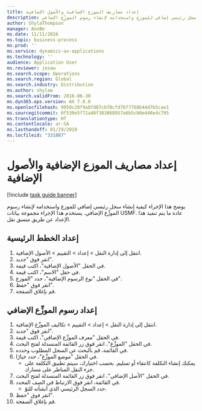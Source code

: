 ```yaml
---
title: إعداد مصاريف الموزع الإضافية والأصول الإضافية
description: يوضح هذا الإجراء كيفية إنشاء سجل رئيسي إضافي‬ للموزع واستخدامه لإنشاء رسوم الموزِّع الإضافي‬.
author: ShylaThompson
manager: AnnBe
ms.date: 11/11/2016
ms.topic: business-process
ms.prod: ''
ms.service: dynamics-ax-applications
ms.technology: ''
audience: Application User
ms.reviewer: josaw
ms.search.scope: Operations
ms.search.region: Global
ms.search.industry: Distribution
ms.author: shylaw
ms.search.validFrom: 2016-06-30
ms.dyn365.ops.version: AX 7.0.0
ms.openlocfilehash: 9959c20f9a8fd07cbf0cfd76f7760b44d7b5cae1
ms.sourcegitcommit: 0f530e5f72a40f383868957a6b5cb0e446e4c795
ms.translationtype: HT
ms.contentlocale: ar-SA
ms.lasthandoff: 01/29/2019
ms.locfileid: "331887"
---
```

# <a name="set-up-hub-accessorial-charges-and-accessorial-masters"></a>إعداد مصاريف الموزع الإضافية والأصول الإضافية

[!include [task guide banner](../../includes/task-guide-banner.md)]

يوضح هذا الإجراء كيفية إنشاء سجل رئيسي إضافي‬ للموزع واستخدامه لإنشاء رسوم الموزِّع الإضافي‬. يستخدم هذا الإجراء مجموعة بيانات USMF. عادة ما يتم تنفيذ هذا الإعداد عن طريق منسق نقل.


## <a name="set-up-a-hub-master"></a>إعداد الخطط الرئيسية
1. انتقل إلى إدارة النقل > إعداد > التقييم‬ > الأصول الإضافية.
2. انقر فوق "جديد".
3. في الحقل "الأصول الإضافية‬"، اكتب قيمة.
4. في حقل "الاسم"، اكتب قيمة.
5. في الحقل "نوع الرسوم الإضافية‬"، حدد "الموزع".
6. انقر فوق "حفظ".
7. قم بإغلاق الصفحة.

## <a name="set-up-a-hub-accessorial-charge"></a>إعداد رسوم الموزِّع الإضافي‬
1. انتقل إلى إدارة النقل > إعداد > التقييم‬ > تكاليف الموزِّع الإضافية‬.
2. انقر فوق "جديد".
3. في الحقل "معرف الموزِّع الإضافي‬‬"، اكتب قيمة.
4. في الحقل "الموزِّع‬"، انقر فوق زر القائمة المنسدلة لفتح البحث.
5. في القائمة، قم بالبحث عن السجل المطلوب وحدده.
6. في الحقل "موضع الموزِّع‬"، حدد خيارًا.
    * يمكنك إنشاء التكلفة كانتقاء أو تسليم. بحسب اختيارك، سيتم تطبيق التكلفة على جزء النقل المناظر على مسارك.  
7. في الحقل "الأصل الإضافي‬‬"، انقر فوق زر القائمة المنسدلة لفتح البحث.
8. في القائمة، انقر فوق الارتباط في الصف المحدد.
    * حدد السجل الرئيسي الذي أنشأته للتوّ.  
9. انقر فوق "حفظ".
10. قم بإغلاق الصفحة.

